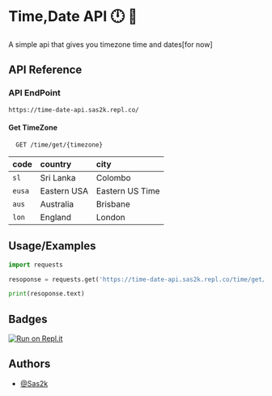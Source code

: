 
# Time,Date API 🕛 📅

A simple api that gives you timezone time and dates[for now]


## API Reference

### API EndPoint

```http
https://time-date-api.sas2k.repl.co/
```

#### Get TimeZone

```http
  GET /time/get/{timezone}
```

| code      |    country    | city                       |
| :-------- | :-------      | :------------------------- |
| `sl`      |  Sri Lanka    |   Colombo                  |
| `eusa`    |  Eastern USA  |   Eastern US Time          |
| `aus`     |  Australia    |   Brisbane                 |
| `lon`     |  England      |   London


## Usage/Examples

```python
import requests

resoponse = requests.get('https://time-date-api.sas2k.repl.co/time/get/sl')

print(resoponse.text)
```


## Badges

[![Run on Repl.it](https://repl.it/badge/github/Sas2k/Time-Date-API)](https://repl.it/github/Sas2k/Time-Date-API)


## Authors

- [@Sas2k](https://www.github.com/Sas2k)

